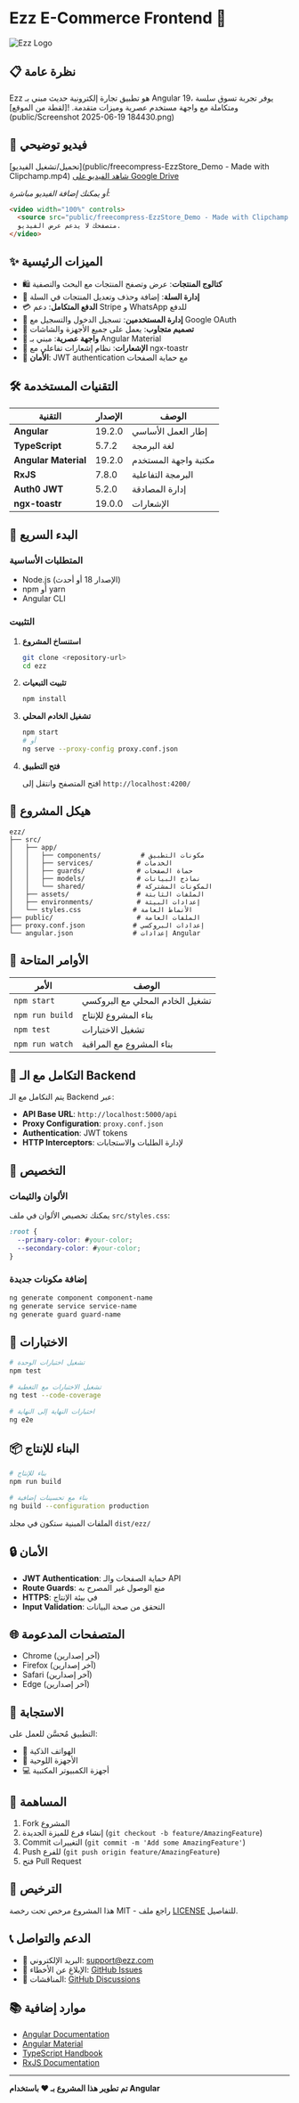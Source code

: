 # Ezz E-Commerce Frontend 🛒

![Ezz Logo](public/EZZlogo.ico)

## 📋 نظرة عامة

Ezz هو تطبيق تجارة إلكترونية حديث مبني بـ Angular 19، يوفر تجربة تسوق سلسة ومتكاملة مع واجهة مستخدم عصرية وميزات متقدمة.
![لقطة من الموقع](public/Screenshot 2025-06-19 184430.png)

## 🎥 فيديو توضيحي

<!-- أضف رابط الفيديو هنا -->
[تحميل/تشغيل الفيديو](public/freecompress-EzzStore_Demo - Made with Clipchamp.mp4)
[شاهد الفيديو على Google Drive](https://drive.google.com/drive/folders/1xfyJjqauAKvKS2ohfz2D75_HnJjYiM_O)

*أو يمكنك إضافة الفيديو مباشرة:*

```html
<video width="100%" controls>
  <source src="public/freecompress-EzzStore_Demo - Made with Clipchamp.mp4" type="video/mp4">
  متصفحك لا يدعم عرض الفيديو.
</video>
```

## ✨ الميزات الرئيسية

- 🛍️ **كتالوج المنتجات**: عرض وتصفح المنتجات مع البحث والتصفية
- 🛒 **إدارة السلة**: إضافة وحذف وتعديل المنتجات في السلة
- 💳 **الدفع المتكامل**: دعم Stripe و WhatsApp للدفع
- 👤 **إدارة المستخدمين**: تسجيل الدخول والتسجيل مع Google OAuth
- 📱 **تصميم متجاوب**: يعمل على جميع الأجهزة والشاشات
- 🎨 **واجهة عصرية**: مبني بـ Angular Material
- 🔔 **الإشعارات**: نظام إشعارات تفاعلي مع ngx-toastr
- 🔐 **الأمان**: JWT authentication مع حماية الصفحات

## 🛠️ التقنيات المستخدمة

| التقنية | الإصدار | الوصف |
|---------|---------|--------|
| **Angular** | 19.2.0 | إطار العمل الأساسي |
| **TypeScript** | 5.7.2 | لغة البرمجة |
| **Angular Material** | 19.2.0 | مكتبة واجهة المستخدم |
| **RxJS** | 7.8.0 | البرمجة التفاعلية |
| **Auth0 JWT** | 5.2.0 | إدارة المصادقة |
| **ngx-toastr** | 19.0.0 | الإشعارات |

## 🚀 البدء السريع

### المتطلبات الأساسية

- Node.js (الإصدار 18 أو أحدث)
- npm أو yarn
- Angular CLI

### التثبيت

1. **استنساخ المشروع**
   ```bash
   git clone <repository-url>
   cd ezz
   ```

2. **تثبيت التبعيات**
   ```bash
   npm install
   ```

3. **تشغيل الخادم المحلي**
   ```bash
   npm start
   # أو
   ng serve --proxy-config proxy.conf.json
   ```

4. **فتح التطبيق**
   
   افتح المتصفح وانتقل إلى `http://localhost:4200/`

## 📁 هيكل المشروع

```
ezz/
├── src/
│   ├── app/
│   │   ├── components/          # مكونات التطبيق
│   │   ├── services/           # الخدمات
│   │   ├── guards/             # حماة الصفحات
│   │   ├── models/             # نماذج البيانات
│   │   └── shared/             # المكونات المشتركة
│   ├── assets/                 # الملفات الثابتة
│   ├── environments/           # إعدادات البيئة
│   └── styles.css             # الأنماط العامة
├── public/                     # الملفات العامة
├── proxy.conf.json            # إعدادات البروكسي
└── angular.json               # إعدادات Angular
```

## 🔧 الأوامر المتاحة

| الأمر | الوصف |
|-------|--------|
| `npm start` | تشغيل الخادم المحلي مع البروكسي |
| `npm run build` | بناء المشروع للإنتاج |
| `npm test` | تشغيل الاختبارات |
| `npm run watch` | بناء المشروع مع المراقبة |

## 🔗 التكامل مع الـ Backend

يتم التكامل مع الـ Backend عبر:

- **API Base URL**: `http://localhost:5000/api`
- **Proxy Configuration**: `proxy.conf.json`
- **Authentication**: JWT tokens
- **HTTP Interceptors**: لإدارة الطلبات والاستجابات

## 🎨 التخصيص

### الألوان والثيمات

يمكنك تخصيص الألوان في ملف `src/styles.css`:

```css
:root {
  --primary-color: #your-color;
  --secondary-color: #your-color;
}
```

### إضافة مكونات جديدة

```bash
ng generate component component-name
ng generate service service-name
ng generate guard guard-name
```

## 🧪 الاختبارات

```bash
# تشغيل اختبارات الوحدة
npm test

# تشغيل الاختبارات مع التغطية
ng test --code-coverage

# اختبارات النهاية إلى النهاية
ng e2e
```

## 📦 البناء للإنتاج

```bash
# بناء للإنتاج
npm run build

# بناء مع تحسينات إضافية
ng build --configuration production
```

الملفات المبنية ستكون في مجلد `dist/ezz/`

## 🔒 الأمان

- **JWT Authentication**: حماية الصفحات والـ API
- **Route Guards**: منع الوصول غير المصرح به
- **HTTPS**: في بيئة الإنتاج
- **Input Validation**: التحقق من صحة البيانات

## 🌐 المتصفحات المدعومة

- Chrome (آخر إصدارين)
- Firefox (آخر إصدارين)
- Safari (آخر إصدارين)
- Edge (آخر إصدارين)

## 📱 الاستجابة

التطبيق مُحسَّن للعمل على:
- 📱 الهواتف الذكية
- 📱 الأجهزة اللوحية
- 💻 أجهزة الكمبيوتر المكتبية

## 🤝 المساهمة

1. Fork المشروع
2. إنشاء فرع للميزة الجديدة (`git checkout -b feature/AmazingFeature`)
3. Commit التغييرات (`git commit -m 'Add some AmazingFeature'`)
4. Push للفرع (`git push origin feature/AmazingFeature`)
5. فتح Pull Request

## 📄 الترخيص

هذا المشروع مرخص تحت رخصة MIT - راجع ملف [LICENSE](LICENSE) للتفاصيل.

## 📞 الدعم والتواصل

- 📧 البريد الإلكتروني: support@ezz.com
- 🐛 الإبلاغ عن الأخطاء: [GitHub Issues](https://github.com/your-repo/issues)
- 💬 المناقشات: [GitHub Discussions](https://github.com/your-repo/discussions)

## 📚 موارد إضافية

- [Angular Documentation](https://angular.dev/)
- [Angular Material](https://material.angular.io/)
- [TypeScript Handbook](https://www.typescriptlang.org/docs/)
- [RxJS Documentation](https://rxjs.dev/)

---

**تم تطوير هذا المشروع بـ ❤️ باستخدام Angular**
